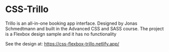 # CSS-Trillo

Trillo is an all-in-one booking app interface. Designed by Jonas Schmedtmann and built in the Advanced CSS and SASS course. The project is a Flexbox design sample and it has no functionality

See the design at: https://css-flexbox-trillo.netlify.app/
